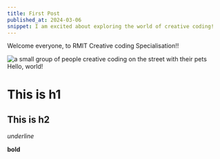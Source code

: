 ```yaml
---
title: First Post
published_at: 2024-03-06
snippet: I am excited about exploring the world of creative coding!
---
```


Welcome everyone, to RMIT Creative coding Specialisation!! 

![a small group of people creative coding on the street with their pets](/240306_First_Post/xiao_qu_ji.jpg)
Hello, world!

# This is h1

## This is h2

_underline_

**bold**
